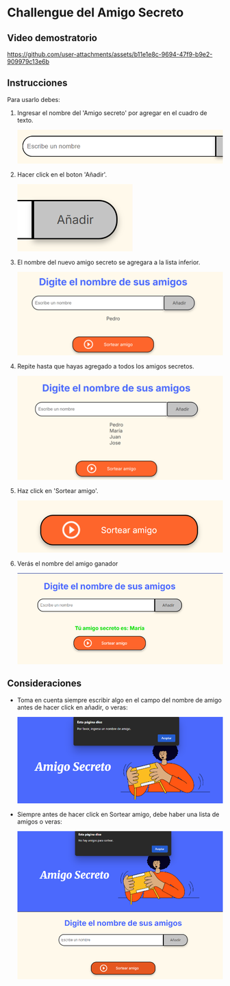 # Challengue del Amigo Secreto

## Video demostratorio

https://github.com/user-attachments/assets/b11e1e8c-9694-47f9-b9e2-909979c13e6b

## Instrucciones

Para usarlo debes:

1. Ingresar el nombre del 'Amigo secreto' por agregar en el cuadro de texto.

   ![Input nombre amigo secreto](assets/img/image.png)

2. Hacer click en el boton 'Añadir'.

   ![Boton añadir](assets/img/image-1.png)

3. El nombre del nuevo amigo secreto se agregara a la lista inferior.

   ![Lista](assets/img/image-2.png)

4. Repite hasta que hayas agregado a todos los amigos secretos.

   ![Lista completa](assets/img/image-3.png)

5. Haz click en 'Sortear amigo'.

   ![Boton sortear](assets/img/image-4.png)

6. Verás el nombre del amigo ganador

   ![Ganador](assets/img/image-5.png)

## Consideraciones

- Toma en cuenta siempre escribir algo en el campo del nombre de amigo antes de hacer click en añadir, o veras:

  ![Error no nombre amigo](assets/img/image-6.png)

- Siempre antes de hacer click en Sortear amigo, debe haber una lista de amigos o veras:

  ![Error no amigos para sortear](assets/img/image-7.png)
